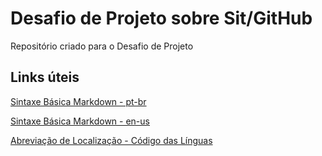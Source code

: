 # Desafio de Projeto sobre Sit/GitHub

Repositório criado para o Desafio de Projeto


## Links úteis
[Sintaxe Básica Markdown - pt-br](https://markdown.net.br/sintaxe-basica/)

[Sintaxe Básica Markdown - en-us](https://markdownguide.org/basic-syntax/)

[Abreviação de Localização - Código das Línguas](https://www.alphatrad.pt/o-codigo-das-linguas)

